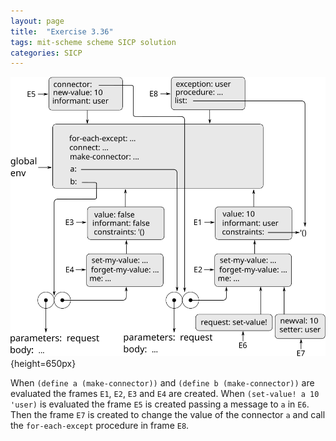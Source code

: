 ```yaml
---
layout: page
title:  "Exercise 3.36"
tags: mit-scheme scheme SICP solution
categories: SICP
---
```

![](/images/Ex3.36.svg){height=650px}

When `(define a (make-connector))` and `(define b (make-connector))` are evaluated the frames `E1`, `E2`, `E3` and `E4` are created.
When `(set-value! a 10 'user)` is evaluated the frame `E5` is created passing a message to `a` in `E6`. Then the frame `E7` is created to change the value of the connector `a` and call the `for-each-except` procedure in frame `E8`.
